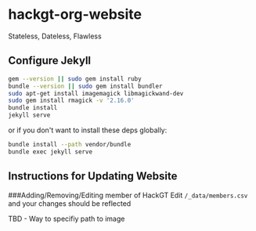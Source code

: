 # hackgt-org-website
Stateless, Dateless, Flawless

## Configure Jekyll
```BASH
gem --version || sudo gem install ruby
bundle --version || sudo gem install bundler
sudo apt-get install imagemagick libmagickwand-dev
sudo gem install rmagick -v '2.16.0'
bundle install
jekyll serve
```

or if you don't want to install these deps globally:

```BASH
bundle install --path vendor/bundle
bundle exec jekyll serve
```

## Instructions for Updating Website


###Adding/Removing/Editing member of HackGT
Edit `/_data/members.csv` and your changes should be reflected

TBD - Way to specifiy path to image
